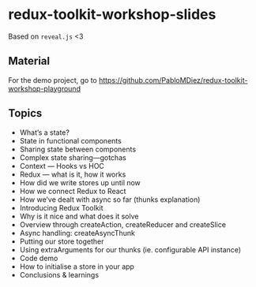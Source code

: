 # redux-toolkit-workshop-slides
Based on `reveal.js` <3

## Material
For the demo project, go to https://github.com/PabloMDiez/redux-toolkit-workshop-playground

## Topics
- What’s a state?
- State in functional components
- Sharing state between components
- Complex state sharing—gotchas
- Context — Hooks vs HOC
- Redux — what is it, how it works
- How did we write stores up until now
- How we connect Redux to React
- How we’ve dealt with async so far (thunks explanation)
- Introducing Redux Toolkit
- Why is it nice and what does it solve
- Overview through createAction, createReducer and createSlice
- Async handling: createAsyncThunk
- Putting our store together
- Using extraArguments for our thunks (ie. configurable API instance)
- Code demo
- How to initialise a store in your app
- Conclusions & learnings
